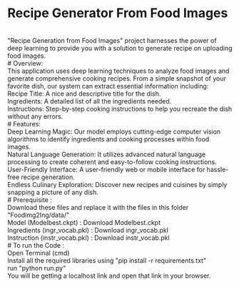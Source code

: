 # Recipe Generator From Food Images
<br>
 "Recipe Generation from Food Images" project harnesses the power of deep learning to provide you with a solution to generate recipe on uploading food images.
<br>
# Overview:
<br>
This  application uses  deep learning techniques to analyze food images and generate comprehensive cooking recipes. From a simple snapshot of your favorite dish, our system can extract essential information 
including:
<br>
Recipe Title: A nice and descriptive title for the dish.
<br>
Ingredients: A detailed list of all the ingredients needed.
<br>
Instructions: Step-by-step cooking instructions to help you recreate the dish without any errors.
<br>
# Features:
<br>
Deep Learning Magic: Our model employs cutting-edge computer vision algorithms to identify ingredients and cooking processes within food images.
<br>
Natural Language Generation: It utilizes advanced natural language processing to create coherent and easy-to-follow cooking instructions.
<br>
User-Friendly Interface: A user-friendly web or mobile interface for hassle-free recipe generation.
<br>
Endless Culinary Exploration: Discover new recipes and cuisines by simply snapping a picture of any dish.
<br>
# Prerequisite :
<br>
Download these files and replace it with the files in this folder "Foodimg2Ing/data/"
<br>
Model (Modelbest.ckpt) : Download Modelbest.ckpt
<br>
Ingredients (ingr_vocab.pkl) : Download ingr_vocab.pkl
<br>
Instruction (instr_vocab.pkl) : Download instr_vocab.pkl
<br>
# To run the Code :
<br>
Open Terminal (cmd)
<br>
Install all the required libraries using "pip install -r requirements.txt"
<br>
run "python run.py"
<br>
You will be getting a localhost link and open that link in your browser.
<br>


